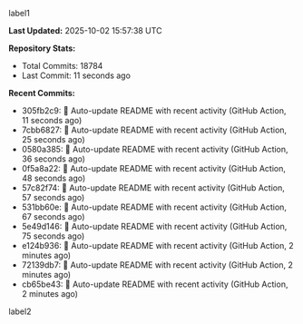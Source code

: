 
label1 
<!-- ACTIVITY_START -->
**Last Updated:** 2025-10-02 15:57:38 UTC

**Repository Stats:**
- Total Commits: 18784
- Last Commit: 11 seconds ago

**Recent Commits:**
- 305fb2c9: 🤖 Auto-update README with recent activity (GitHub Action, 11 seconds ago)
- 7cbb6827: 🤖 Auto-update README with recent activity (GitHub Action, 25 seconds ago)
- 0580a385: 🤖 Auto-update README with recent activity (GitHub Action, 36 seconds ago)
- 0f5a8a22: 🤖 Auto-update README with recent activity (GitHub Action, 48 seconds ago)
- 57c82f74: 🤖 Auto-update README with recent activity (GitHub Action, 57 seconds ago)
- 531bb60e: 🤖 Auto-update README with recent activity (GitHub Action, 67 seconds ago)
- 5e49d146: 🤖 Auto-update README with recent activity (GitHub Action, 75 seconds ago)
- e124b936: 🤖 Auto-update README with recent activity (GitHub Action, 2 minutes ago)
- 72139db7: 🤖 Auto-update README with recent activity (GitHub Action, 2 minutes ago)
- cb65be43: 🤖 Auto-update README with recent activity (GitHub Action, 2 minutes ago)
<!-- ACTIVITY_END -->

label2
